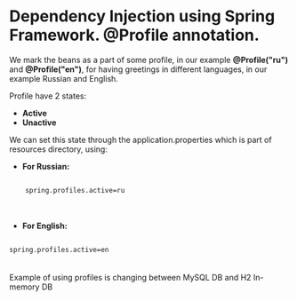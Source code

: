 # Dependency Injection using Spring Framework. @Profile annotation.

We mark the beans as a part of some profile, in our example <b>@Profile("ru")</b> and <b>@Profile("en")</b>,
for having greetings in different languages, in our example Russian and English.

Profile have 2 states:
- <b>Active</b>
- <b>Unactive</b>

We can set this state through the application.properties which is part of resources directory, using:

- <b>For Russian:</b>

<code>
    spring.profiles.active=ru
</code><br><br>


- <b>For English:</b>

<code>
spring.profiles.active=en
</code>
<br><br>
Example of using profiles is changing between MySQL DB and H2 In-memory DB 



